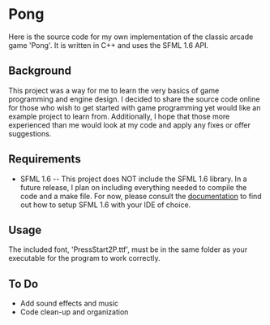 Pong
====
Here is the source code for my own implementation of the classic arcade game 'Pong'. It is written in C++ and uses the SFML 1.6 API.

Background
-----------------
This project was a way for me to learn the very basics of game programming and engine design. I decided to share the source code online for those who wish to get started with game programming yet would like an example project to learn from. Additionally, I hope that those more experienced than me would look at my code and apply any fixes or offer suggestions.

Requirements
-------------------
* SFML 1.6 -- This project does NOT include the SFML 1.6 library. In a future release, I plan on including everything needed to compile the code and a make file. For now, please consult the [documentation](http://sfml-dev.org/tutorials/1.6/) to find out how to setup SFML 1.6 with your IDE of choice.

Usage
---------
The included font, 'PressStart2P.ttf', must be in the same folder as your executable for the program to work correctly.

To Do
--------
* Add sound effects and music
* Code clean-up and organization